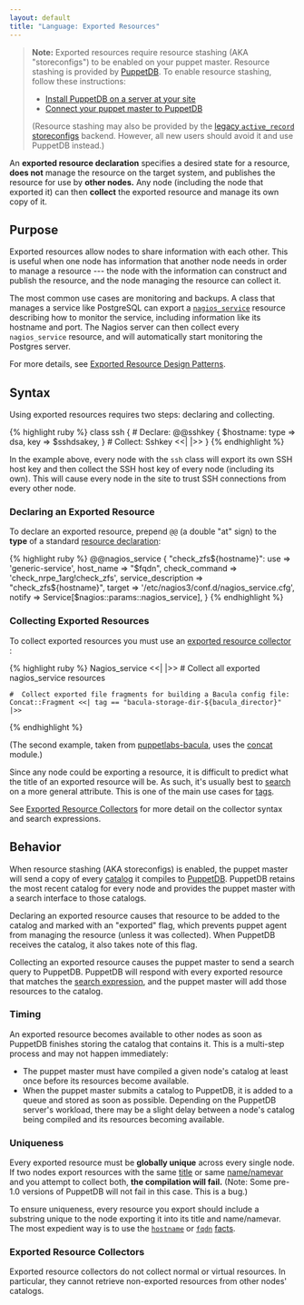```yaml
---
layout: default
title: "Language: Exported Resources"
---
```


[resources]: ./lang_resources.html
[nagios_service]: /references/latest/type.html#nagiosservice
[concat]: http://forge.puppetlabs.com/ripienaar/concat
[title]: ./lang_resources.html#title
[namevar]: ./lang_resources.html#namenamevar
[hostname]: /facter/latest/core_facts.html#hostname
[fqdn]: /facter/latest/core_facts.html#fqdn
[tags]: ./lang_tags.html
[facts]: ./lang_variables.html#facts
[bacula]: https://forge.puppetlabs.com/puppetlabs/bacula
[exported_collector]: ./lang_collectors.html#exported-resource-collectors
[search]: ./lang_collectors.html#search-expressions
[puppetdb]: /puppetdb/1
[puppetdb_connect]: /puppetdb/latest/connect_puppet_master.html
[puppetdb_install]: /puppetdb/latest/install_via_module.html
[ar_storeconfigs]: http://projects.puppetlabs.com/projects/puppet/wiki/Using_Stored_Configuration
[exported_guide]: /guides/exported_resources.html
[catalog]: ./lang_summary.html#compilation-and-catalogs

> **Note:** Exported resources require resource stashing (AKA "storeconfigs") to be enabled on your puppet master. Resource stashing is provided by [PuppetDB][]. To enable resource stashing, follow these instructions: 
> 
> * [Install PuppetDB on a server at your site][puppetdb_install]
> * [Connect your puppet master to PuppetDB][puppetdb_connect]
>
> (Resource stashing may also be provided by the [legacy `active_record` storeconfigs][ar_storeconfigs] backend. However, all new users should avoid it and use PuppetDB instead.)


An **exported resource declaration** specifies a desired state for a resource, **does not** manage the resource on the target system, and publishes the resource for use by **other nodes.** Any node (including the node that exported it) can then **collect** the exported resource and manage its own copy of it.

Purpose
-----

Exported resources allow nodes to share information with each other. This is useful when one node has information that another node needs in order to manage a resource --- the node with the information can construct and publish the resource, and the node managing the resource can collect it. 

The most common use cases are monitoring and backups. A class that manages a service like PostgreSQL can export a [`nagios_service`][nagios_service] resource describing how to monitor the service, including information like its hostname and port. The Nagios server can then collect every `nagios_service` resource, and will automatically start monitoring the Postgres server. 

For more details, see [Exported Resource Design Patterns][exported_guide].


Syntax
-----

Using exported resources requires two steps: declaring and collecting.

{% highlight ruby %}
    class ssh {
      # Declare:
      @@sshkey { $hostname:
        type => dsa,
        key => $sshdsakey,
      }
      # Collect:
      Sshkey <<| |>>
    }
{% endhighlight %}

In the example above, every node with the `ssh` class will export its own SSH host key and then collect the SSH host key of every node (including its own). This will cause every node in the site to trust SSH connections from every other node.

### Declaring an Exported Resource

To declare an exported resource, prepend `@@` (a double "at" sign) to the **type** of a standard [resource declaration][resources]:

{% highlight ruby %}
    @@nagios_service { "check_zfs${hostname}":
      use                 => 'generic-service',
      host_name           => "$fqdn",
      check_command       => 'check_nrpe_1arg!check_zfs',
      service_description => "check_zfs${hostname}",
      target              => '/etc/nagios3/conf.d/nagios_service.cfg',
      notify              => Service[$nagios::params::nagios_service],
    }
{% endhighlight %}

### Collecting Exported Resources

To collect exported resources you must use an [exported resource collector][exported_collector] :

{% highlight ruby %}
    Nagios_service <<| |>> # Collect all exported nagios_service resources
    
    #  Collect exported file fragments for building a Bacula config file:
    Concat::Fragment <<| tag == "bacula-storage-dir-${bacula_director}" |>>
{% endhighlight %}

(The second example, taken from [puppetlabs-bacula][bacula], uses the [concat][] module.)

Since any node could be exporting a resource, it is difficult to predict what the title of an exported resource will be. As such, it's usually best to [search][] on a more general attribute. This is one of the main use cases for [tags][].

See [Exported Resource Collectors][exported_collector] for more detail on the collector syntax and search expressions.


Behavior
-----

When resource stashing (AKA storeconfigs) is enabled, the puppet master will send a copy of every [catalog][] it compiles to [PuppetDB][]. PuppetDB retains the most recent catalog for every node and provides the puppet master with a search interface to those catalogs.

Declaring an exported resource causes that resource to be added to the catalog and marked with an "exported" flag, which prevents puppet agent from managing the resource (unless it was collected). When PuppetDB receives the catalog, it also takes note of this flag. 

Collecting an exported resource causes the puppet master to send a search query to PuppetDB. PuppetDB will respond with every exported resource that matches the [search expression][search], and the puppet master will add those resources to the catalog.

### Timing

An exported resource becomes available to other nodes as soon as PuppetDB finishes storing the catalog that contains it. This is a multi-step process and may not happen immediately:

* The puppet master must have compiled a given node's catalog at least once before its resources become available. 
* When the puppet master submits a catalog to PuppetDB, it is added to a queue and stored as soon as possible. Depending on the PuppetDB server's workload, there may be a slight delay between a node's catalog being compiled and its resources becoming available. 

### Uniqueness

Every exported resource must be **globally unique** across every single node. If two nodes export resources with the same [title][] or same [name/namevar][namevar] and you attempt to collect both, **the compilation will fail.** (Note: Some pre-1.0 versions of PuppetDB will not fail in this case. This is a bug.)

To ensure uniqueness, every resource you export should include a substring unique to the node exporting it into its title and name/namevar. The most expedient way is to use the [`hostname`][hostname] or [`fqdn`][fqdn] [facts][].

### Exported Resource Collectors

Exported resource collectors do not collect normal or virtual resources. In particular, they cannot retrieve non-exported resources from other nodes' catalogs. 

